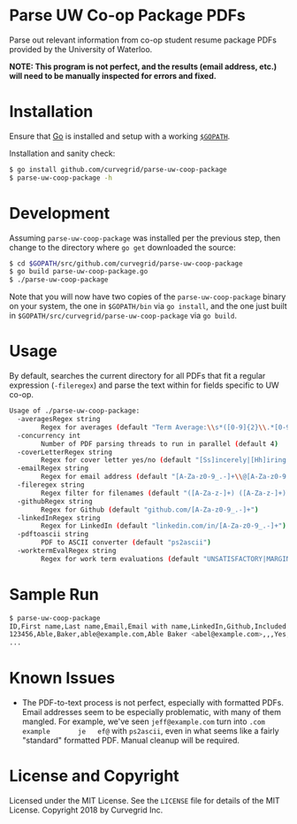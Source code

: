 # Parse UW Co-op Package PDFs
Parse out relevant information from co-op student resume package PDFs provided by the University of Waterloo.

**NOTE: This program is not perfect, and the results (email address, etc.) will need to be manually inspected for errors and fixed.**

# Installation
Ensure that [Go](https://golang.org/) is installed and setup with a working [`$GOPATH`](https://golang.org/doc/code.html#GOPATH).

Installation and sanity check:

```sh
$ go install github.com/curvegrid/parse-uw-coop-package
$ parse-uw-coop-package -h
```

# Development
Assuming `parse-uw-coop-package` was installed per the previous step, then change to the directory where `go get` downloaded the source:

```sh
$ cd $GOPATH/src/github.com/curvegrid/parse-uw-coop-package
$ go build parse-uw-coop-package.go
$ ./parse-uw-coop-package
```

Note that you will now have two copies of the `parse-uw-coop-package` binary on your system, the one in `$GOPATH/bin` via `go install`, and the one just built in `$GOPATH/src/curvegrid/parse-uw-coop-package` via `go build`.

# Usage
By default, searches the current directory for all PDFs that fit a regular expression (`-fileregex`) and parse the text within for fields specific to UW co-op.

```sh
Usage of ./parse-uw-coop-package:
  -averagesRegex string
    	Regex for averages (default "Term Average:\\s*([0-9]{2}\\.*[0-9]*)")
  -concurrency int
    	Number of PDF parsing threads to run in parallel (default 4)
  -coverLetterRegex string
    	Regex for cover letter yes/no (default "[Ss]incerely|[Hh]iring [Mm]anager")
  -emailRegex string
    	Regex for email address (default "[A-Za-z0-9_.-]+\\@[A-Za-z0-9.-]+\\.[A-Za-z0-9]+")
  -fileregex string
    	Regex filter for filenames (default "([A-Za-z-]+) ([A-Za-z-]+) \\(([0-9]+)\\).pdf")
  -githubRegex string
    	Regex for Github (default "github.com/[A-Za-z0-9_.-]+")
  -linkedInRegex string
    	Regex for LinkedIn (default "linkedin.com/in/[A-Za-z0-9_.-]+")
  -pdftoascii string
    	PDF to ASCII converter (default "ps2ascii")
  -worktermEvalRegex string
    	Regex for work term evaluations (default "UNSATISFACTORY|MARGINAL|SATISFACTORY|VERY GOOD|EXCELLENT|OUTSTANDING")
```

# Sample Run
```sh
$ parse-uw-coop-package 
ID,First name,Last name,Email,Email with name,LinkedIn,Github,Included a cover letter,Work term evaluations,Term averages,Overall average
123456,Able,Baker,able@example.com,Able Baker <abel@example.com>,,,Yes,"OUTSTANDING,OUTSTANDING,OUTSTANDING,GOOD,OUTSTANDING","72,81,84.5,72,78",73.4
...
```

# Known Issues
- The PDF-to-text process is not perfect, especially with formatted PDFs. Email addresses seem to be especially problematic, with many of them mangled. For example, we've seen `jeff@example.com` turn into `.com      example       je   ef@` with `ps2ascii`, even in what seems like a fairly "standard" formatted PDF. Manual cleanup will be required. 

# License and Copyright
Licensed under the MIT License. See the `LICENSE` file for details of the MIT License. Copyright 2018 by Curvegrid Inc.
